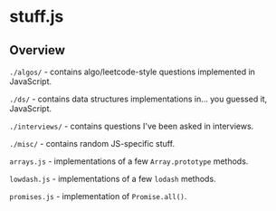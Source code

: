 # stuff.js

## Overview

`./algos/` - contains algo/leetcode-style questions implemented in JavaScript.

`./ds/` - contains data structures implementations in... you guessed it, JavaScript.

`./interviews/` - contains questions I've been asked in interviews.

`./misc/` - contains random JS-specific stuff.

`arrays.js` - implementations of a few `Array.prototype` methods.

`lowdash.js` - implementations of a few `lodash` methods.

`promises.js` - implementation of `Promise.all()`.
